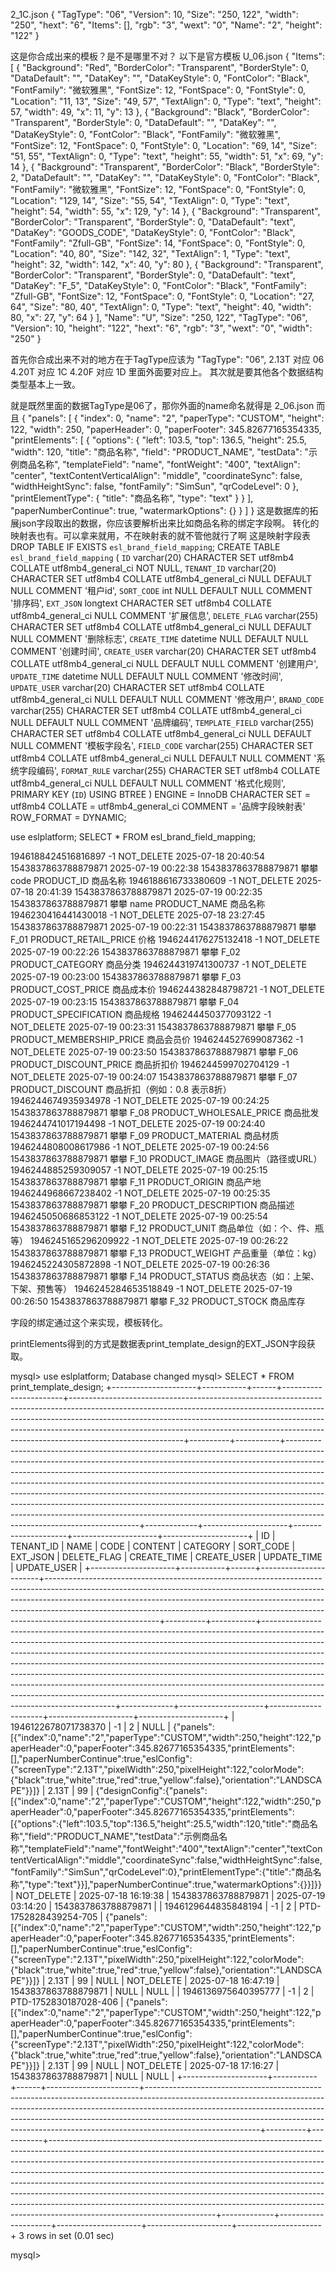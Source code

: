 
2_1C.json
{
  "TagType": "06",
  "Version": 10,
  "Size": "250, 122",
  "width": "250",
  "hext": "6",
  "Items": [],
  "rgb": "3",
  "wext": "0",
  "Name": "2",
  "height": "122"
}


这是你合成出来的模板？是不是哪里不对？
以下是官方模板
U_06.json
{
    "Items": [
        {
            "Background": "Red",
            "BorderColor": "Transparent",
            "BorderStyle": 0,
            "DataDefault": "",
            "DataKey": "",
            "DataKeyStyle": 0,
            "FontColor": "Black",
            "FontFamily": "微软雅黑",
            "FontSize": 12,
            "FontSpace": 0,
            "FontStyle": 0,
            "Location": "11, 13",
            "Size": "49, 57",
            "TextAlign": 0,
            "Type": "text",
            "height": 57,
            "width": 49,
            "x": 11,
            "y": 13
        },
        {
            "Background": "Black",
            "BorderColor": "Transparent",
            "BorderStyle": 0,
            "DataDefault": "",
            "DataKey": "",
            "DataKeyStyle": 0,
            "FontColor": "Black",
            "FontFamily": "微软雅黑",
            "FontSize": 12,
            "FontSpace": 0,
            "FontStyle": 0,
            "Location": "69, 14",
            "Size": "51, 55",
            "TextAlign": 0,
            "Type": "text",
            "height": 55,
            "width": 51,
            "x": 69,
            "y": 14
        },
        {
            "Background": "Transparent",
            "BorderColor": "Black",
            "BorderStyle": 2,
            "DataDefault": "",
            "DataKey": "",
            "DataKeyStyle": 0,
            "FontColor": "Black",
            "FontFamily": "微软雅黑",
            "FontSize": 12,
            "FontSpace": 0,
            "FontStyle": 0,
            "Location": "129, 14",
            "Size": "55, 54",
            "TextAlign": 0,
            "Type": "text",
            "height": 54,
            "width": 55,
            "x": 129,
            "y": 14
        },
        {
            "Background": "Transparent",
            "BorderColor": "Transparent",
            "BorderStyle": 0,
            "DataDefault": "text",
            "DataKey": "GOODS_CODE",
            "DataKeyStyle": 0,
            "FontColor": "Black",
            "FontFamily": "Zfull-GB",
            "FontSize": 14,
            "FontSpace": 0,
            "FontStyle": 0,
            "Location": "40, 80",
            "Size": "142, 32",
            "TextAlign": 1,
            "Type": "text",
            "height": 32,
            "width": 142,
            "x": 40,
            "y": 80
        },
        {
            "Background": "Transparent",
            "BorderColor": "Transparent",
            "BorderStyle": 0,
            "DataDefault": "text",
            "DataKey": "F_5",
            "DataKeyStyle": 0,
            "FontColor": "Black",
            "FontFamily": "Zfull-GB",
            "FontSize": 12,
            "FontSpace": 0,
            "FontStyle": 0,
            "Location": "27, 64",
            "Size": "80, 40",
            "TextAlign": 0,
            "Type": "text",
            "height": 40,
            "width": 80,
            "x": 27,
            "y": 64
        }
    ],
    "Name": "U",
    "Size": "250, 122",
    "TagType": "06",
    "Version": 10,
    "height": "122",
    "hext": "6",
    "rgb": "3",
    "wext": "0",
    "width": "250"
}

首先你合成出来不对的地方在于TagType应该为
    "TagType": "06",
2.13T 对应 06
4.20T 对应 1C
4.20F 对应 1D
里面外面要对应上。
其次就是要其他各个数据结构类型基本上一致。

就是既然里面的数据TagType是06了，那你外面的name命名就得是 2_06.json
而且
{
  "panels": [
    {
      "index": 0,
      "name": "2",
      "paperType": "CUSTOM",
      "height": 122,
      "width": 250,
      "paperHeader": 0,
      "paperFooter": 345.82677165354335,
      "printElements": [
        {
          "options": {
            "left": 103.5,
            "top": 136.5,
            "height": 25.5,
            "width": 120,
            "title": "商品名称",
            "field": "PRODUCT_NAME",
            "testData": "示例商品名称",
            "templateField": "name",
            "fontWeight": "400",
            "textAlign": "center",
            "textContentVerticalAlign": "middle",
            "coordinateSync": false,
            "widthHeightSync": false,
            "fontFamily": "SimSun",
            "qrCodeLevel": 0
          },
          "printElementType": {
            "title": "商品名称",
            "type": "text"
          }
        }
      ],
      "paperNumberContinue": true,
      "watermarkOptions": {}
    }
  ]
}
这是数据库的拓展json字段取出的数据，你应该要解析出来比如商品名称的绑定字段啊。
转化的映射表也有。可以拿来就用，不在映射表的就不管他就行了啊
这是映射字段表
DROP TABLE IF EXISTS `esl_brand_field_mapping`;
CREATE TABLE `esl_brand_field_mapping`  (
  `ID` varchar(20) CHARACTER SET utf8mb4 COLLATE utf8mb4_general_ci NOT NULL,
  `TENANT_ID` varchar(20) CHARACTER SET utf8mb4 COLLATE utf8mb4_general_ci NULL DEFAULT NULL COMMENT '租户id',
  `SORT_CODE` int NULL DEFAULT NULL COMMENT '排序码',
  `EXT_JSON` longtext CHARACTER SET utf8mb4 COLLATE utf8mb4_general_ci NULL COMMENT '扩展信息',
  `DELETE_FLAG` varchar(255) CHARACTER SET utf8mb4 COLLATE utf8mb4_general_ci NULL DEFAULT NULL COMMENT '删除标志',
  `CREATE_TIME` datetime NULL DEFAULT NULL COMMENT '创建时间',
  `CREATE_USER` varchar(20) CHARACTER SET utf8mb4 COLLATE utf8mb4_general_ci NULL DEFAULT NULL COMMENT '创建用户',
  `UPDATE_TIME` datetime NULL DEFAULT NULL COMMENT '修改时间',
  `UPDATE_USER` varchar(20) CHARACTER SET utf8mb4 COLLATE utf8mb4_general_ci NULL DEFAULT NULL COMMENT '修改用户',
  `BRAND_CODE` varchar(255) CHARACTER SET utf8mb4 COLLATE utf8mb4_general_ci NULL DEFAULT NULL COMMENT '品牌编码',
  `TEMPLATE_FIELD` varchar(255) CHARACTER SET utf8mb4 COLLATE utf8mb4_general_ci NULL DEFAULT NULL COMMENT '模板字段名',
  `FIELD_CODE` varchar(255) CHARACTER SET utf8mb4 COLLATE utf8mb4_general_ci NULL DEFAULT NULL COMMENT '系统字段编码',
  `FORMAT_RULE` varchar(255) CHARACTER SET utf8mb4 COLLATE utf8mb4_general_ci NULL DEFAULT NULL COMMENT '格式化规则',
  PRIMARY KEY (`ID`) USING BTREE
) ENGINE = InnoDB CHARACTER SET = utf8mb4 COLLATE = utf8mb4_general_ci COMMENT = '品牌字段映射表' ROW_FORMAT = DYNAMIC;


use eslplatform;
SELECT * FROM esl_brand_field_mapping;

1946188424516816897	-1			NOT_DELETE	2025-07-18 20:40:54	1543837863788879871	2025-07-19 00:22:38	1543837863788879871	攀攀	code	PRODUCT_ID	商品名称
1946188616733380609	-1			NOT_DELETE	2025-07-18 20:41:39	1543837863788879871	2025-07-19 00:22:35	1543837863788879871	攀攀	name	PRODUCT_NAME	商品名称
1946230416441430018	-1			NOT_DELETE	2025-07-18 23:27:45	1543837863788879871	2025-07-19 00:22:31	1543837863788879871	攀攀	F_01	PRODUCT_RETAIL_PRICE	价格
1946244176275132418	-1			NOT_DELETE	2025-07-19 00:22:26	1543837863788879871			攀攀	F_02	PRODUCT_CATEGORY	商品分类
1946244319741300737	-1			NOT_DELETE	2025-07-19 00:23:00	1543837863788879871			攀攀	F_03	PRODUCT_COST_PRICE	商品成本价
1946244382848798721	-1			NOT_DELETE	2025-07-19 00:23:15	1543837863788879871			攀攀	F_04	PRODUCT_SPECIFICATION	商品规格
1946244450377093122	-1			NOT_DELETE	2025-07-19 00:23:31	1543837863788879871			攀攀	F_05	PRODUCT_MEMBERSHIP_PRICE	商品会员价
1946244527699087362	-1			NOT_DELETE	2025-07-19 00:23:50	1543837863788879871			攀攀	F_06	PRODUCT_DISCOUNT_PRICE	商品折扣价
1946244599702704129	-1			NOT_DELETE	2025-07-19 00:24:07	1543837863788879871			攀攀	F_07	PRODUCT_DISCOUNT	商品折扣（例如：0.8 表示8折）
1946244674935934978	-1			NOT_DELETE	2025-07-19 00:24:25	1543837863788879871			攀攀	F_08	PRODUCT_WHOLESALE_PRICE	商品批发
1946244741017194498	-1			NOT_DELETE	2025-07-19 00:24:40	1543837863788879871			攀攀	F_09	PRODUCT_MATERIAL	商品材质
1946244808008617986	-1			NOT_DELETE	2025-07-19 00:24:56	1543837863788879871			攀攀	F_10	PRODUCT_IMAGE	商品图片（路径或URL）
1946244885259309057	-1			NOT_DELETE	2025-07-19 00:25:15	1543837863788879871			攀攀	F_11	PRODUCT_ORIGIN	商品产地
1946244968667238402	-1			NOT_DELETE	2025-07-19 00:25:35	1543837863788879871			攀攀	F_20	PRODUCT_DESCRIPTION	商品描述
1946245050686853122	-1			NOT_DELETE	2025-07-19 00:25:54	1543837863788879871			攀攀	F_12	PRODUCT_UNIT	商品单位（如：个、件、瓶等）
1946245165296209922	-1			NOT_DELETE	2025-07-19 00:26:22	1543837863788879871			攀攀	F_13	PRODUCT_WEIGHT	产品重量（单位：kg）
1946245224305872898	-1			NOT_DELETE	2025-07-19 00:26:36	1543837863788879871			攀攀	F_14	PRODUCT_STATUS	商品状态（如：上架、下架、预售等）
1946245284653518849	-1			NOT_DELETE	2025-07-19 00:26:50	1543837863788879871			攀攀	F_32	PRODUCT_STOCK	商品库存


字段的绑定通过这个来实现，模板转化。

printElements得到的方式是数据表print_template_design的EXT_JSON字段获取。


mysql> use eslplatform;
Database changed
mysql> SELECT * FROM print_template_design;
+---------------------+-----------+------+-----------------------+----------------------------------------------------------------------------------------------------------------------------------------------------------------------------------------------------------------------------------------------------------------------------------------------------------------------------------------------------+----------+-----------+-----------------------------------------------------------------------------------------------------------------------------------------------------------------------------------------------------------------------------------------------------------------------------------------------------------------------------------------------------------------------------------------------------------------------------------------------------------------------------------------------------------------------------------------------------------------------------------------------------------+-------------+---------------------+---------------------+---------------------+---------------------+
| ID                  | TENANT_ID | NAME | CODE                  | CONTENT                                                                                                                                                                                                                                                                                                                                            | CATEGORY | SORT_CODE | EXT_JSON                                                                                                                                                                                                                                                                                                                                                                                                                                                                                                                                                                                                  | DELETE_FLAG | CREATE_TIME         | CREATE_USER         | UPDATE_TIME         | UPDATE_USER         |
+---------------------+-----------+------+-----------------------+----------------------------------------------------------------------------------------------------------------------------------------------------------------------------------------------------------------------------------------------------------------------------------------------------------------------------------------------------+----------+-----------+-----------------------------------------------------------------------------------------------------------------------------------------------------------------------------------------------------------------------------------------------------------------------------------------------------------------------------------------------------------------------------------------------------------------------------------------------------------------------------------------------------------------------------------------------------------------------------------------------------------+-------------+---------------------+---------------------+---------------------+---------------------+
| 1946122678071738370 | -1        | 2    | NULL                  | {"panels":[{"index":0,"name":"2","paperType":"CUSTOM","width":250,"height":122,"paperHeader":0,"paperFooter":345.82677165354335,"printElements":[],"paperNumberContinue":true,"eslConfig":{"screenType":"2.13T","pixelWidth":250,"pixelHeight":122,"colorMode":{"black":true,"white":true,"red":true,"yellow":false},"orientation":"LANDSCAPE"}}]} | 2.13T    |        99 | {"designConfig":{"panels":[{"index":0,"name":"2","paperType":"CUSTOM","height":122,"width":250,"paperHeader":0,"paperFooter":345.82677165354335,"printElements":[{"options":{"left":103.5,"top":136.5,"height":25.5,"width":120,"title":"商品名称","field":"PRODUCT_NAME","testData":"示例商品名称","templateField":"name","fontWeight":"400","textAlign":"center","textContentVerticalAlign":"middle","coordinateSync":false,"widthHeightSync":false,"fontFamily":"SimSun","qrCodeLevel":0},"printElementType":{"title":"商品名称","type":"text"}}],"paperNumberContinue":true,"watermarkOptions":{}}]}} | NOT_DELETE  | 2025-07-18 16:19:38 | 1543837863788879871 | 2025-07-19 03:14:20 | 1543837863788879871 |
| 1946129644835848194 | -1        | 2    | PTD-1752828439254-705 | {"panels":[{"index":0,"name":"2","paperType":"CUSTOM","width":250,"height":122,"paperHeader":0,"paperFooter":345.82677165354335,"printElements":[],"paperNumberContinue":true,"eslConfig":{"screenType":"2.13T","pixelWidth":250,"pixelHeight":122,"colorMode":{"black":true,"white":true,"red":true,"yellow":false},"orientation":"LANDSCAPE"}}]} | 2.13T    |        99 | NULL                                                                                                                                                                                                                                                                                                                                                                                                                                                                                                                                                                                                      | NOT_DELETE  | 2025-07-18 16:47:19 | 1543837863788879871 | NULL                | NULL                |
| 1946136975640395777 | -1        | 2    | PTD-1752830187028-406 | {"panels":[{"index":0,"name":"2","paperType":"CUSTOM","width":250,"height":122,"paperHeader":0,"paperFooter":345.82677165354335,"printElements":[],"paperNumberContinue":true,"eslConfig":{"screenType":"2.13T","pixelWidth":250,"pixelHeight":122,"colorMode":{"black":true,"white":true,"red":true,"yellow":false},"orientation":"LANDSCAPE"}}]} | 2.13T    |        99 | NULL                                                                                                                                                                                                                                                                                                                                                                                                                                                                                                                                                                                                      | NOT_DELETE  | 2025-07-18 17:16:27 | 1543837863788879871 | NULL                | NULL                |
+---------------------+-----------+------+-----------------------+----------------------------------------------------------------------------------------------------------------------------------------------------------------------------------------------------------------------------------------------------------------------------------------------------------------------------------------------------+----------+-----------+-----------------------------------------------------------------------------------------------------------------------------------------------------------------------------------------------------------------------------------------------------------------------------------------------------------------------------------------------------------------------------------------------------------------------------------------------------------------------------------------------------------------------------------------------------------------------------------------------------------+-------------+---------------------+---------------------+---------------------+---------------------+
3 rows in set (0.01 sec)

mysql>

